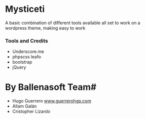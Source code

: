 # Mysticeti
A basic combination of different tools available all set to work on a wordpress theme, making easy to work 

### Tools and Credits ###
* Underscore.me
* phpscss leafo
* bootstrap
* jQuery



# By Ballenasoft Team#
* Hugo Guerrero www.guerrerohgp.com
* Allam Galán 
* Cristopher Lizardo
